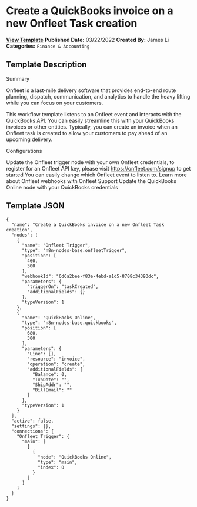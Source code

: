 # Create a QuickBooks invoice on a new Onfleet Task creation

**[View Template](https://n8n.io/workflows/1546-/)**  **Published Date:** 03/22/2022  **Created By:** James Li  **Categories:** `Finance & Accounting`  

## Template Description

Summary

Onfleet is a last-mile delivery software that provides end-to-end route planning, dispatch, communication, and analytics to handle the heavy lifting while you can focus on your customers.

This workflow template listens to an Onfleet event and interacts with the QuickBooks API. You can easily streamline this with your QuickBooks invoices or other entities. Typically, you can create an invoice when an Onfleet task is created to allow your customers to pay ahead of an upcoming delivery.

Configurations

Update the Onfleet trigger node with your own Onfleet credentials, to register for an Onfleet API key, please visit https://onfleet.com/signup to get started
You can easily change which Onfleet event to listen to. Learn more about Onfleet webhooks with Onfleet Support
Update the QuickBooks Online node with your QuickBooks credentials

## Template JSON

```
{
  "name": "Create a QuickBooks invoice on a new Onfleet Task creation",
  "nodes": [
    {
      "name": "Onfleet Trigger",
      "type": "n8n-nodes-base.onfleetTrigger",
      "position": [
        460,
        300
      ],
      "webhookId": "6d6a2bee-f83e-4ebd-a1d5-8708c34393dc",
      "parameters": {
        "triggerOn": "taskCreated",
        "additionalFields": {}
      },
      "typeVersion": 1
    },
    {
      "name": "QuickBooks Online",
      "type": "n8n-nodes-base.quickbooks",
      "position": [
        680,
        300
      ],
      "parameters": {
        "Line": [],
        "resource": "invoice",
        "operation": "create",
        "additionalFields": {
          "Balance": 0,
          "TxnDate": "",
          "ShipAddr": "",
          "BillEmail": ""
        }
      },
      "typeVersion": 1
    }
  ],
  "active": false,
  "settings": {},
  "connections": {
    "Onfleet Trigger": {
      "main": [
        [
          {
            "node": "QuickBooks Online",
            "type": "main",
            "index": 0
          }
        ]
      ]
    }
  }
}
```
